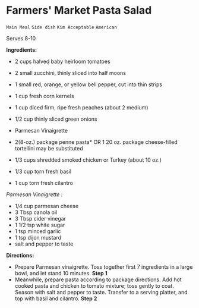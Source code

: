 # Farmers' Market Pasta Salad

`Main Meal` `Side dish` `Kim Acceptable` `American`

Serves 8-10

**Ingredients:**

- 2 cups halved baby heirloom tomatoes
- 2 small zucchini, thinly sliced into half moons
- 1 small red, orange, or yellow bell pepper, cut into thin strips
- 1 cup fresh corn kernels
- 1 cup diced firm, ripe fresh peaches (about 2 medium)
- 1/2 cup thinly sliced green onions
- Parmesan Vinaigrette

- 2(8-oz.) package penne pasta* OR 1 20 oz. package cheese-filled tortellini may be substituted
- 1/3 cups shredded smoked chicken or Turkey (about 10 oz.)
- 1/3 cup torn fresh basil
- 1 cup torn fresh cilantro

_Parmesan Vinaigrette :_

- 1/4 cup parmesan cheese 
- 3 Tbsp canola oil 
- 3 Tbsp cider vinegar 
- 1 1/2 tsp white sugar
- 1 tsp minced garlic 
- 1 tsp dijon mustard
- salt and pepper to taste

**Directions:**

- Prepare Parmesan vinaigrette. Toss together first 7 ingredients in a large bowl, and let stand 10 minutes.
    **Step 1**
- Meanwhile, prepare pasta according to package directions. Add hot cooked pasta and chicken to tomato mixture; toss gently to coat. Season with salt and pepper to taste. Transfer to a serving platter, and top with basil and cilantro.
    **Step 2**
